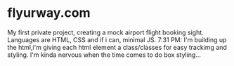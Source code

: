# flyurway.com
 My first private project, creating a mock airport flight booking sight. Languages are HTML, CSS and if i can, minimal JS. 
 7:31 PM: I'm building up the html,i'm giving each html element a class/classes for easy trackimg and styling. I'm kinda nervous when the time comes to do box styling...
